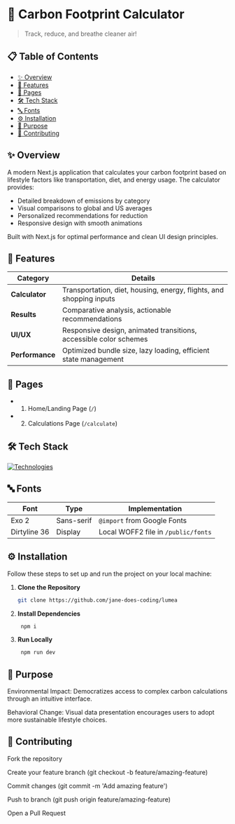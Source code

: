 # 🌿 Carbon Footprint Calculator

> Track, reduce, and breathe cleaner air!

## 📋 Table of Contents

- [✨ Overview](#-overview)
- [🚀 Features](#-features)
- [📄 Pages](#-pages)
- [🛠️ Tech Stack](#️-tech-stack)
- [🔤 Fonts](#-fonts)
- [⚙️ Installation](#️-installation)
- [🎯 Purpose](#-purpose)
- [🤝 Contributing](#-contributing)

## ✨ Overview

A modern Next.js application that calculates your carbon footprint based on lifestyle factors like transportation, diet, and energy usage. The calculator provides:

- Detailed breakdown of emissions by category
- Visual comparisons to global and US averages
- Personalized recommendations for reduction
- Responsive design with smooth animations

Built with Next.js for optimal performance and clean UI design principles.

## 🚀 Features

| Category        | Details                                                             |
| --------------- | ------------------------------------------------------------------- |
| **Calculator**  | Transportation, diet, housing, energy, flights, and shopping inputs |
| **Results**     | Comparative analysis, actionable recommendations                    |
| **UI/UX**       | Responsive design, animated transitions, accessible color schemes   |
| **Performance** | Optimized bundle size, lazy loading, efficient state management     |

## 📄 Pages

- 1. Home/Landing Page (`/`)

- 2. Calculations Page (`/calculate`)

## 🛠️ Tech Stack

[![Technologies](https://skillicons.dev/icons?i=css,ts,tailwind,nextjs,react,git,github)](https://skillicons.dev)

## 🔤 Fonts

| Font         | Type       | Implementation                      |
| ------------ | ---------- | ----------------------------------- |
| Exo 2        | Sans-serif | `@import` from Google Fonts         |
| Dirtyline 36 | Display    | Local WOFF2 file in `/public/fonts` |

## ⚙️ Installation

Follow these steps to set up and run the project on your local machine:

1. **Clone the Repository**

   ```bash
   git clone https://github.com/jane-does-coding/lumea
   ```

2. **Install Dependencies**

   ```bash
    npm i
   ```

3. **Run Locally**
   ```bash
    npm run dev
   ```

## 🎯 Purpose

Environmental Impact:
Democratizes access to complex carbon calculations through an intuitive interface.

Behavioral Change:
Visual data presentation encourages users to adopt more sustainable lifestyle choices.

## 🤝 Contributing

Fork the repository

Create your feature branch (git checkout -b feature/amazing-feature)

Commit changes (git commit -m 'Add amazing feature')

Push to branch (git push origin feature/amazing-feature)

Open a Pull Request
